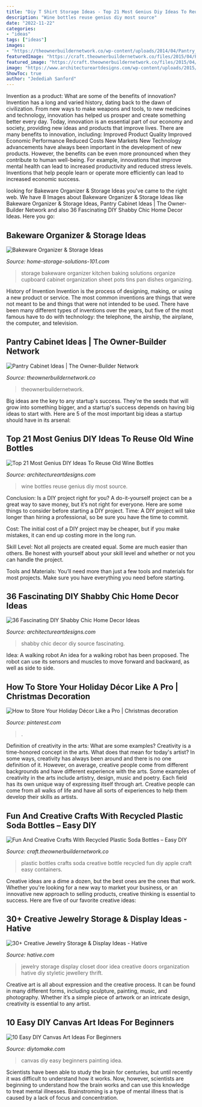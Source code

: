 ```yaml
---
title: "Diy T Shirt Storage Ideas - Top 21 Most Genius Diy Ideas To Reuse Old Wine Bottles"
description: "Wine bottles reuse genius diy most source"
date: "2022-11-22"
categories:
- "ideas"
tags: ["ideas"]
images:
- "https://theownerbuildernetwork.co/wp-content/uploads/2014/04/Pantry_Cabinet_Idea_4.jpg"
featuredImage: "https://craft.theownerbuildernetwork.co/files/2015/04/Plastic-Bottle-Ideas019.jpg"
featured_image: "https://craft.theownerbuildernetwork.co/files/2015/04/Plastic-Bottle-Ideas019.jpg"
image: "https://www.architectureartdesigns.com/wp-content/uploads/2015/09/11108.jpg"
ShowToc: true
author: "Jedediah Sanford"
---
```



Invention as a product: What are some of the benefits of innovation?
Invention has a long and varied history, dating back to the dawn of civilization. From new ways to make weapons and tools, to new medicines and technology, innovation has helped us prosper and create something better every day. Today, innovation is an essential part of our economy and society, providing new ideas and products that improve lives. There are many benefits to innovation, including: 
Improved Product Quality 
Improved Economic Performance 
Reduced Costs 
New Markets 
New Technology advancements have always been important in the development of new products. However, the benefits can be even more pronounced when they contribute to human well-being. For example, innovations that improve mental health can lead to increased productivity and reduced stress levels. Inventions that help people learn or operate more efficiently can lead to increased economic success.

	

		
looking for Bakeware Organizer &amp; Storage Ideas you've came to the right web. We have 8 Images about Bakeware Organizer &amp; Storage Ideas like Bakeware Organizer &amp; Storage Ideas, Pantry Cabinet Ideas | The Owner-Builder Network and also 36 Fascinating DIY Shabby Chic Home Decor Ideas. Here you go:
		
    
## Bakeware Organizer &amp; Storage Ideas

<img loading=lazy src="https://www.home-storage-solutions-101.com/images/bakeware-organizer-collage-2.jpg" onerror="this.onerror=null;this.src='https://tse1.mm.bing.net/th?id=OIP.tF2RkkPCDxz19gy6FXyE-AHaPX&amp;pid=15.1';" alt="Bakeware Organizer &amp; Storage Ideas">

_Source: home-storage-solutions-101.com_

>storage bakeware organizer kitchen baking solutions organize cupboard cabinet organization sheet pots tins pan dishes organizing. 

	

History of Invention
Invention is the process of designing, making, or using a new product or service. The most common inventions are things that were not meant to be and things that were not intended to be used. There have been many different types of inventions over the years, but five of the most famous have to do with technology: the telephone, the airship, the airplane, the computer, and television.

    
## Pantry Cabinet Ideas | The Owner-Builder Network

<img loading=lazy src="https://theownerbuildernetwork.co/wp-content/uploads/2014/04/Pantry_Cabinet_Idea_4.jpg" onerror="this.onerror=null;this.src='https://tse4.mm.bing.net/th?id=OIP.BTqFFctKD1Pl6fyApPBvIQHaLI&amp;pid=15.1';" alt="Pantry Cabinet Ideas | The Owner-Builder Network">

_Source: theownerbuildernetwork.co_

>theownerbuildernetwork. 

	

Big ideas are the key to any startup's success. They're the seeds that will grow into something bigger, and a startup's success depends on having big ideas to start with. Here are 5 of the most important big ideas a startup should have in its arsenal: 

    
## Top 21 Most Genius DIY Ideas To Reuse Old Wine Bottles

<img loading=lazy src="https://www.architectureartdesigns.com/wp-content/uploads/2015/09/11108.jpg" onerror="this.onerror=null;this.src='https://tse1.mm.bing.net/th?id=OIP.XOsQbLvx-hDdqBIwOi7CBAHaLG&amp;pid=15.1';" alt="Top 21 Most Genius DIY Ideas To Reuse Old Wine Bottles">

_Source: architectureartdesigns.com_

>wine bottles reuse genius diy most source. 

	

Conclusion: Is a DIY project right for you?
A do-it-yourself project can be a great way to save money, but it’s not right for everyone. Here are some things to consider before starting a DIY project.
Time: A DIY project will take longer than hiring a professional, so be sure you have the time to commit.

Cost: The initial cost of a DIY project may be cheaper, but if you make mistakes, it can end up costing more in the long run.

Skill Level: Not all projects are created equal. Some are much easier than others. Be honest with yourself about your skill level and whether or not you can handle the project.

Tools and Materials: You’ll need more than just a few tools and materials for most projects. Make sure you have everything you need before starting.

    
## 36 Fascinating DIY Shabby Chic Home Decor Ideas

<img loading=lazy src="https://www.architectureartdesigns.com/wp-content/uploads/2013/07/1524.jpg" onerror="this.onerror=null;this.src='https://tse2.mm.bing.net/th?id=OIP.HFvES4qlCZTmnjZVtmyPGgAAAA&amp;pid=15.1';" alt="36 Fascinating DIY Shabby Chic Home Decor Ideas">

_Source: architectureartdesigns.com_

>shabby chic decor diy source fascinating. 

	

Idea: A walking robot
An idea for a walking robot has been proposed. The robot can use its sensors and muscles to move forward and backward, as well as side to side.

    
## How To Store Your Holiday Décor Like A Pro | Christmas Decoration

<img loading=lazy src="https://i.pinimg.com/736x/48/85/1e/48851e482446e2c4d66f065c9887c89c.jpg" onerror="this.onerror=null;this.src='https://tse4.mm.bing.net/th?id=OIP.t2F95WnTf5nqOR_8ljebcQHaLH&amp;pid=15.1';" alt="How to Store Your Holiday Décor Like a Pro | Christmas decoration">

_Source: pinterest.com_

>. 

	

Definition of creativity in the arts: What are some examples?
Creativity is a time-honored concept in the arts. What does that mean for today's artist? In some ways, creativity has always been around and there is no one definition of it. However, on average, creative people come from different backgrounds and have different experience with the arts. 
Some examples of creativity in the arts include artistry, design, music and poetry. Each field has its own unique way of expressing itself through art. Creative people can come from all walks of life and have all sorts of experiences to help them develop their skills as artists.

    
## Fun And Creative Crafts With Recycled Plastic Soda Bottles – Easy DIY

<img loading=lazy src="https://craft.theownerbuildernetwork.co/files/2015/04/Plastic-Bottle-Ideas019.jpg" onerror="this.onerror=null;this.src='https://tse3.mm.bing.net/th?id=OIP.Sz33pJK--vBU3WnRhq0a4QHaE7&amp;pid=15.1';" alt="Fun And Creative Crafts With Recycled Plastic Soda Bottles – Easy DIY">

_Source: craft.theownerbuildernetwork.co_

>plastic bottles crafts soda creative bottle recycled fun diy apple craft easy containers. 

	

Creative ideas are a dime a dozen, but the best ones are the ones that work. Whether you're looking for a new way to market your business, or an innovative new approach to selling products, creative thinking is essential to success. Here are five of our favorite creative ideas:

    
## 30+ Creative Jewelry Storage &amp; Display Ideas - Hative

<img loading=lazy src="http://hative.com/wp-content/uploads/2015/01/jewelry-storage-display-ideas/31-old-closet-door-display-idea.jpg" onerror="this.onerror=null;this.src='https://tse3.mm.bing.net/th?id=OIP.WDmjR3YVnfWx-6geBf_6-wHaJ4&amp;pid=15.1';" alt="30+ Creative Jewelry Storage &amp; Display Ideas - Hative">

_Source: hative.com_

>jewelry storage display closet door idea creative doors organization hative diy styletic jewellery thrift. 

	

Creative art is all about expression and the creative process. It can be found in many different forms, including sculpture, painting, music, and photography. Whether it’s a simple piece of artwork or an intricate design, creativity is essential to any artist.

    
## 10 Easy DIY Canvas Art Ideas For Beginners

<img loading=lazy src="https://www.diytomake.com/wp-content/uploads/2015/08/best-canvas-ideas.jpg" onerror="this.onerror=null;this.src='https://tse4.mm.bing.net/th?id=OIP.Nn8CKiqUmBw3EmZzlOfeywHaHa&amp;pid=15.1';" alt="10 Easy DIY Canvas Art Ideas For Beginners">

_Source: diytomake.com_

>canvas diy easy beginners painting idea. 

	

Scientists have been able to study the brain for centuries, but until recently it was difficult to understand how it works. Now, however, scientists are beginning to understand how the brain works and can use this knowledge to treat mental illnesses. Brainstroming is a type of mental illness that is caused by a lack of focus and concentration.

